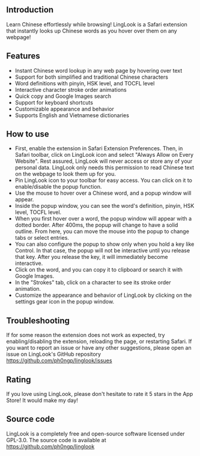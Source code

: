 ## Introduction

Learn Chinese effortlessly while browsing! LingLook is a Safari extension that instantly looks up Chinese words as you hover over them on any webpage!

## Features

- Instant Chinese word lookup in any web page by hovering over text
- Support for both simplified and traditional Chinese characters
- Word definitions with pinyin, HSK level, and TOCFL level
- Interactive character stroke order animations
- Quick copy and Google Images search
- Support for keyboard shortcuts
- Customizable appearance and behavior
- Supports English and Vietnamese dictionaries

## How to use

- First, enable the extension in Safari Extension Preferences. Then, in Safari toolbar, click on LingLook icon and select "Always Allow on Every Website". Rest assured, LingLook will never access or store any of your personal data. LingLook only needs this permission to read Chinese text on the webpage to look them up for you.
- Pin LingLook icon to your toolbar for easy access. You can click on it to enable/disable the popup function.
- Use the mouse to hover over a Chinese word, and a popup window will appear.
- Inside the popup window, you can see the word's definition, pinyin, HSK level, TOCFL level.
- When you first hover over a word, the popup window will appear with a dotted border. After 400ms, the popup will change to have a solid outline. From here, you can move the mouse into the popup to change tabs or select entries.
- You can also configure the popup to show only when you hold a key like Control. In that case, the popup will not be interactive until you release that key. After you release the key, it will immediately become interactive.
- Click on the word, and you can copy it to clipboard or search it with Google Images.
- In the "Strokes" tab, click on a character to see its stroke order animation.
- Customize the appearance and behavior of LingLook by clicking on the settings gear icon in the popup window.

## Troubleshooting

If for some reason the extension does not work as expected, try enabling/disabling the extension, reloading the page, or restarting Safari. If you want to report an issue or have any other suggestions, please open an issue on LingLook's GitHub repository https://github.com/ph0ngp/linglook/issues

## Rating

If you love using LingLook, please don't hesitate to rate it 5 stars in the App Store! It would make my day!

## Source code

LingLook is a completely free and open-source software licensed under GPL-3.0. The source code is available at https://github.com/ph0ngp/linglook

